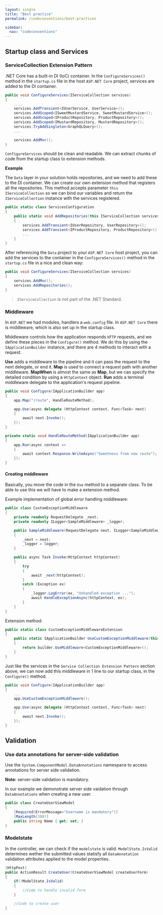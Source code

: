 ```yaml
---
layout: single
title: "Best practice"
permalink: /codeconventions/best-practices

sidebar:
  nav: "codeconventions"
---
```


## Startup class and Services

### ServiceCollection Extension Pattern

.NET Core has a built-in DI (IoC) container. In the `ConfigureServices()` method in the `startup.cs` file in the host `ASP.NET Core` project, services are added to the DI container.

```csharp
public void ConfigureServices(IServiceCollection services)
{
    ....
    services.AddTransient<IUserService, UserService>();
    services.AddScoped<ISweetMustardService, SweetMustardService>();
    services.AddScoped<IProductRepository, ProductRepository>();
    services.AddScoped<IMustardRepository, MustardRepository>();
    services.TryAddSingleton<GraphQLQuery>();
    ...

	services.AddMvc();
}
```

`ConfigureServices` should be clean and readable. We can extract chunks of code from the startup class to extension methods.

**Example**

The `Data` layer in your solution holds repositories, and we need to add these to the DI container. We can create our own extension method that registers all the repositories. This method accepts parameter `this IServiceCollection` so we can bind our variables and return the `IServiceCollection` instance with the services registered.

```csharp
public static class ServicesConfiguration
{
	public static void AddRepositories(this IServiceCollection services)
	{
		services.AddTransient<IUserRepository, UserRepository>();
        services.AddTransient<IProductRepository, ProductRepository>();
        ...
	}
}
```

After referencing the `Data` project to your `ASP.NET Core` host project, you can add the services to the container in the `ConfigureServices()` method in the `startup.cs` file in a nice and clean way:

```csharp
public void ConfigureServices(IServiceCollection services)
{
	services.AddMvc();
	services.AddRepositories();
}
```

> `IServiceCollection` is not part of the .NET Standard.

### Middleware

In `ASP.NET` we had modules, handlers a `web.config` file. In `ASP.NET Core` there is middleware, which is also set up in the startup class.

Middleware controls how the application responds `HTTP` requests, and we define these pieces in the `Configure()` method. We do this by using the `IApplicationBuilder` instance, and there are 4 methods to interact with a request.

**Use** adds a middleware to the pipeline and it can pass the request to the next delegate, or end it.
**Map** is used to connect a request path with another middleware.
**MapWhen** is almost the same as **Map**, but we can specify the detailed condition by using a `HttpContext` object.
**Run** adds a terminal middleware delegate to the application's request pipeline.

```csharp
public void Configure(IApplicationBuilder app)
{
    app.Map("/route", HandleRouteMethod);

    app.Use(async delegate (HttpContext context, Func<Task> next)
    {
        await next.Invoke();
    });
}

private static void HandleRouteMethod(IApplicationBuilder app)
{
    app.Run(async context =>
    {
        await context.Response.WriteAsync("Sweetness from new route");
    });
}
```

#### Creating middleware

Basically, you move the code in the `Use` method to a separate class. To be able to use this we will have to make a extension method.

Example implementation of global error handling middleware:

```csharp
public class CustomExceptionMiddleware
{
    private readonly RequestDelegate _next;
    private readonly ILogger<SampleMiddleware> _logger;

    public SampleMiddleware(RequestDelegate next, ILogger<SampleMiddleware> logger)
    {
        _next = next;
        _logger = logger;
    }

    public async Task Invoke(HttpContext httpContext)
    {
        try
        {
            await _next(httpContext);
        }
        catch (Exception ex)
        {
            _logger.LogError(ex, "Unhandled exception ...");
            await HandleExceptionAsync(httpContext, ex);
        }
    }
}
```

Extension method:

```csharp
public static class CustomExceptionMiddlewareExtension
{
    public static IApplicationBuilder UseCustomExceptionMiddleware(this IApplicationBuilder builder)
    {
        return builder.UseMiddleware<CustomExceptionMiddleware>();
    }
}
```

Just like the services in the `Service Collection Extension Pattern` section above, we can now add this middleware in 1 line to our startup class, in the `Configure()` method.

```csharp
public void Configure(IApplicationBuilder app)
{
    ...
    app.UseCustomExceptionMiddleware();

    app.Use(async delegate (HttpContext context, Func<Task> next)
    {
        await next.Invoke();
    });
}
```

## Validation

### Use data annotations for server-side validation

Use the `System.ComponentModel.DataAnnotations` namespace to access annotations for server side validation.

**Note:** server-side validation is mandatory.

In our example we demonstrate server side vaidation through `DataAnnotations` when creating a new user.

```csharp
public class CreateUserViewModel
{
    [Required(ErrorMessage="Username is mandatory")]
    [MaxLength(100)]
    public string Name { get; set; }
}
```

### Modelstate

In the controller, we can check if the `modelstate` is valid. `ModelState.IsValid` determines wether the submitted values statisfy all `DataAnnotation` validation attributes applied to the model properties.

```csharp
[HttpPost]
public ActionResult CreateUser(CreateUserViewModel createUserForm)
{
    if(!ModelState.IsValid)
    {
        //Code to handle invalid form
    }

    //Code to create user
}
```
